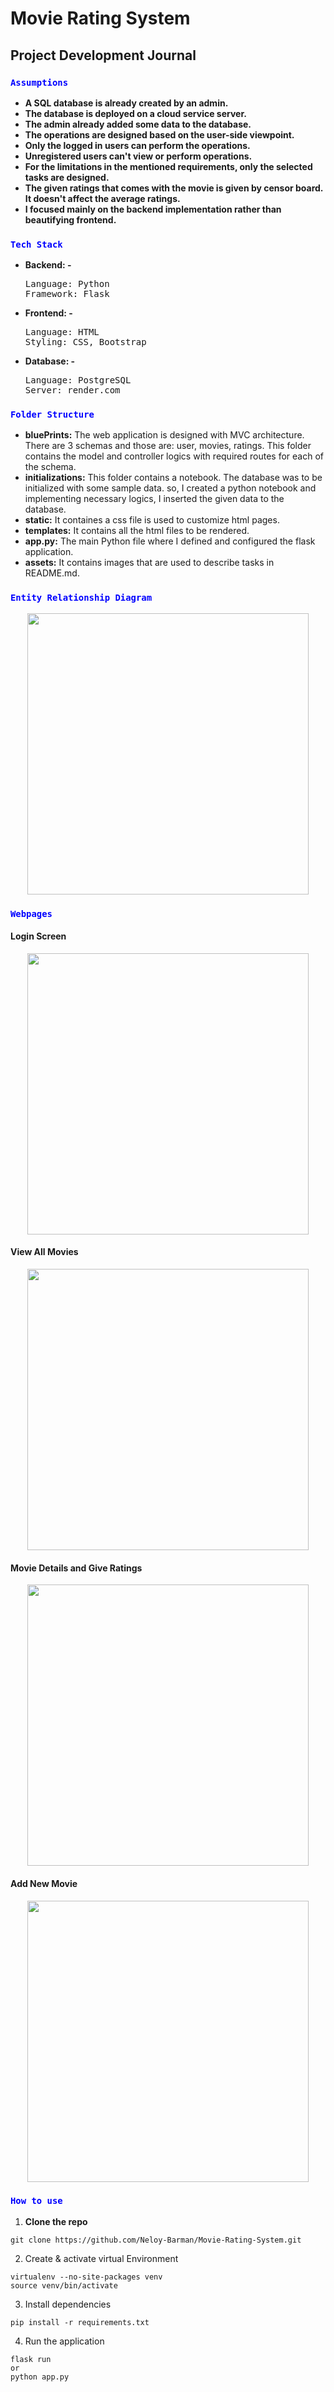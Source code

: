<h1>Movie Rating System</h1>


<h2>Project Development Journal</h2>


<h3><code style="color:blue">Assumptions</code></h3>
<ul>
    <li><strong>A SQL database is already created by an admin.</strong></li>
    <li><strong>The database is deployed on a cloud service server.</strong></li>
    <li><strong>The admin already added some data to the database.</strong></li>
    <li><strong>The operations are designed based on the user-side viewpoint.</strong></li>
    <li><strong>Only the logged in users can perform the operations.</strong></li>
    <li><strong>Unregistered users can't view or perform operations.</strong></li>
    <li><strong>For the limitations in the mentioned requirements, only the selected tasks are designed.</strong></li>
    <li><strong>The given ratings that comes with the movie is given by censor board. It doesn't affect the average ratings.</strong></li>
    <li><strong>I focused mainly on the backend implementation rather than beautifying frontend.</strong></li>
</ul>


<h3><code style="color:blue">Tech Stack</code></h3>
<ul>
    <li><strong>Backend: -</strong><br><pre>Language: Python<br>Framework: Flask</pre></li>
    <li><strong>Frontend: -</strong><br><pre>Language: HTML<br>Styling: CSS, Bootstrap</pre></li>
    <li><strong>Database: -</strong><br><pre>Language: PostgreSQL<br>Server: render.com</pre></li>

</ul>


<h3><code style="color:blue">Folder Structure</code></h3>
<ul>
    <li><strong>bluePrints:</strong> The web application is designed with MVC architecture. There are 3 schemas and those are: user, movies, ratings. This folder contains the model and controller logics with required routes for each of the schema.</li>
    <li><strong>initializations:</strong> This folder contains a notebook. The database was to be initialized with some sample data. so, I created a python notebook and implementing necessary logics, I inserted the given data to the database.</li>
    <li><strong>static:</strong> It containes a css file is used to customize html pages.</li>
    <li><strong>templates:</strong> It contains all the html files to be rendered.</li>
    <li><strong>app.py:</strong> The main Python file where I defined and configured the flask application.</li>
    <li><strong>assets:</strong> It contains images that are used to describe tasks in README.md.</li>
</ul>

<h3><code style="color:blue">Entity Relationship Diagram</code></h3>
<div align="center">
    <img src="assets/erd.png" height="450">
</div>

<h3><code style="color:blue">Webpages</code></h3>
<h4>Login Screen</h4>
<div align="center">
    <img src="assets/login.png" height="450">
</div>
<h4>View All Movies</h4>
<div align="center">
    <img src="assets/allMovies.png" height="450">
</div>
<h4>Movie Details and Give Ratings</h4>
<div align="center">
    <img src="assets/movie_details.png" height="450">
</div>
<h4>Add New Movie</h4>
<div align="center">
    <img src="assets/addMovie.png" height="450">
</div>

<h3><code style="color:blue">How to use</code></h3>

1. <strong>Clone the repo</strong>
```
git clone https://github.com/Neloy-Barman/Movie-Rating-System.git
```
2. Create & activate virtual Environment
```
virtualenv --no-site-packages venv
source venv/bin/activate
``` 
3. Install dependencies
```
pip install -r requirements.txt
```
4. Run the application
```
flask run 
or 
python app.py 
```

